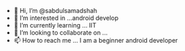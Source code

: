 - 👋 Hi, I’m @sabdulsamadshah
- 👀 I’m interested in ...android develop
- 🌱 I’m currently learning ... IIT
- 💞️ I’m looking to collaborate on ...
- 📫 How to reach me ... 
I am a beginner android developer

<!---
sabdulsamadshah/sabdulsamadshah is a ✨ special ✨ repository because its `README.md` (this file) appears on your GitHub profile.
You can click the Preview link to take a look at your changes.
--->
